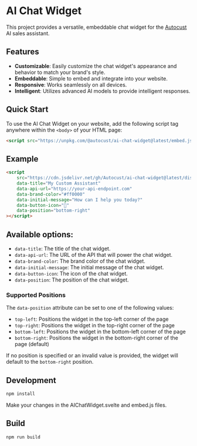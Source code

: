 # AI Chat Widget

This project provides a versatile, embeddable chat widget for the [Autocust](https://www.autocust.it) AI sales assistant.

## Features

- **Customizable**: Easily customize the chat widget's appearance and behavior to match your brand's style.
- **Embeddable**: Simple to embed and integrate into your website.
- **Responsive**: Works seamlessly on all devices.
- **Intelligent**: Utilizes advanced AI models to provide intelligent responses.

## Quick Start

To use the AI Chat Widget on your website, add the following script tag anywhere within the `<body>` of your HTML page:

```html
<script src="https://unpkg.com/@autocust/ai-chat-widget@latest/embed.js"></script>
```

## Example

```html
<script
    src="https://cdn.jsdelivr.net/gh/Autocust/ai-chat-widget@latest/dist/chat-widget.min.js"
    data-title="My Custom Assistant"
    data-api-url="https://your-api-endpoint.com"
    data-brand-color="#ff0000"
    data-initial-message="How can I help you today?"
    data-button-icon="🤖"
    data-position="bottom-right"
></script>
```

## Available options:

- `data-title`: The title of the chat widget.
- `data-api-url`: The URL of the API that will power the chat widget.
- `data-brand-color`: The brand color of the chat widget.
- `data-initial-message`: The initial message of the chat widget.
- `data-button-icon`: The icon of the chat widget.
- `data-position`: The position of the chat widget.

### Supported Positions

The `data-position` attribute can be set to one of the following values:

- `top-left`: Positions the widget in the top-left corner of the page
- `top-right`: Positions the widget in the top-right corner of the page
- `bottom-left`: Positions the widget in the bottom-left corner of the page
- `bottom-right`: Positions the widget in the bottom-right corner of the page (default)

If no position is specified or an invalid value is provided, the widget will default to the `bottom-right` position.

## Development

```bash
npm install
```

Make your changes in the AIChatWidget.svelte and embed.js files.

## Build

```bash
npm run build
```
